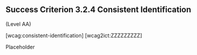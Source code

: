 ## Success Criterion 3.2.4 Consistent Identification

(Level AA)

[wcag:consistent-identification]
[wcag2ict:ZZZZZZZZZ]

Placeholder
